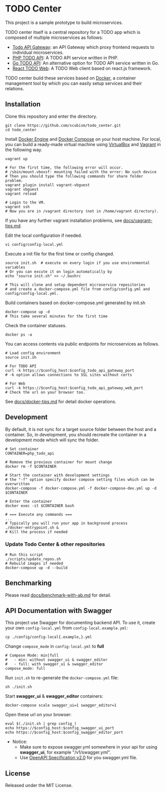 # TODO Center

This project is a sample prototype to build microservices.

TODO center itself is a central repository for a TODO app which is composed of multiple microservices as follows:

- [Todo API Gateway](https://github.com/scubism/todo_api_gateway.git): an API Gateway which proxy frontend requests to individual microservices.
- [PHP TODO API](https://github.com/scubism/php_todo_api): A TODO API service written in PHP.
- [Go TODO API](https://github.com/scubism/go_todo_api): An alternative option for TODO API service written in Go.
- [React TODO Web](https://github.com/scubism/react_todo_web): A TODO Web client based on react.js framework.

TODO center build these services based on [Docker](https://www.docker.com/), a container management tool by which you can easily setup services and their relations.

## Installation

Clone this repository and enter the directory.

```
git clone https://github.com/scubism/todo_center.git
cd todo_center
```

Install [Docker Engine](https://www.docker.com/products/docker-engine) and [Docker Compose](https://docs.docker.com/compose/) on your host machine. For local, you can build a ready-made virtual machine using [VirtualBox](https://www.virtualbox.org/) and [Vagrant](https://www.vagrantup.com/) in the following way.

```
vagrant up

# For the first time, the following error will occur.
# /sbin/mount.vboxsf: mounting failed with the error: No such device
# Then you should type the following commands for share folder problem.
vagrant plugin install vagrant-vbguest
vagrant vbguest
vagrant reload

# Login to the VM.
vagrant ssh
# Now you are in /vagrant directory (not in /home/vagrant directory).
```

If you have any further vagrant installation problems,
see [docs/vagrant-tips.md](https://github.com/scubism/todo_center/blob/master/docs/vagrant-tips.md).

Edit the local configuration if needed.

```
vi config/config-local.yml
```

Execute a init file for the first time or config changed.

```
source init.sh  # execute on every login if you use environmental variables
# Or you can excute it on login automatically by
echo "source init.sh" >> ~/.bashrc

# This will clone and setup dependent microservice repositories
# and create a docker-compose.yml file from config/config.yml and config/config-local.yml.
```

Build containers based on docker-compose.yml generated by init.sh

```
docker-compose up -d
# This take several minutes for the first time
```

Check the container statuses.

```
docker ps -a
```

You can access contents via public endpoints for microservices as follows.

```
# Load config environment
source init.sh

# For TODO API
curl -k https://$config_host:$config_todo_api_gateway_port
# -k option allows connections to SSL sites without certs

# For Web
curl -k https://$config_host:$config_todo_api_gateway_web_port
# Check the url on your browser too.
```

See [docs/docker-tips.md](https://github.com/scubism/todo_center/blob/master/docs/docker-tips.md) for detail docker operations.


## Development

By default, it is not sync for a target source folder between the host and a container.
So, in development, you should recreate the container in a development mode which will sync the folder.

```
# Set container
CONTAINER=php_todo_api

# Remove the previous container for mount change
docker rm -f $CONTAINER

# Start the container with development settings
# the "-f" option specify docker compose setting files which can be overwritten
docker-compose -f docker-compose.yml -f docker-compose-dev.yml up -d $CONTAINER

# Enter the container
docker exec -it $CONTAINER bash

# === Execute any commands ===
...
# Typically you will run your app in background process
./docker-entrypoint.sh &
# Kill the process if needed
```

### Update Todo Center & other repositories

```
# Run this script
./scripts/update_repos.sh
# Rebuild images if needed
docker-compose up -d --build
```

## Benchmarking

Please read [docs/benchmark-with-ab.md](https://github.com/scubism/todo_center/blob/master/docs/benchmark-with-ab.md) for detail.

## API Documentation with Swagger

This project use Swagger for documenting backend API.
To use it, create your own `config-local.yml` from `config-local.example.yml`:

```
cp ./config/config-local{.example,}.yml
```

Change `compose_mode` in `config-local.yml` to __full__

```
# Compose Mode: min|full
#   - min: without swagger_ui & swagger_editor
#   - full: with swagger_ui & swagger_editor
compose_mode: full
```

Run `init.sh` to re-generate the `docker-compose.yml` file:
```
sh ./init.sh
```

Start __swagger_ui__ & __swagger_editor__ containers:
```
docker-compose scale swagger_ui=1 swagger_editor=1
```

Open these url on your browser:
```
eval $(./init.sh | grep config_)
echo https://$config_host:$config_swagger_ui_port
echo https://$config_host:$config_swagger_editor_port
```

* Notice:
  - Make sure to expose swagger.yml somewhere in your api for using __swagger_ui__, for example "/v1/swagger.yml".
  - Use [OpenAPI Specification v2.0](https://github.com/OAI/OpenAPI-Specification/blob/master/versions/2.0.md) for you swagger.yml file.

## License

Released under the MIT License.
